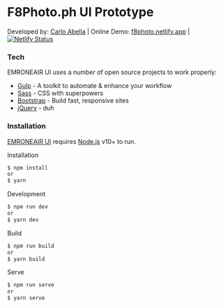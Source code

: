 # F8Photo.ph UI Prototype

Developed by: [Carlo Abella](https://carloabella.com) |
Online Demo: [f8photo.netlify.app](https://emroneair.netlify.app) |
[![Netlify Status](https://api.netlify.com/api/v1/badges/f2675a14-e85f-4797-a74e-f8aa1b7655a0/deploy-status)](https://app.netlify.com/sites/emroneair/deploys)

### Tech

EMRONEAIR UI uses a number of open source projects to work properly:

* [Gulp](https://gulpjs.com/) - A toolkit to automate & enhance your workflow
* [Sass](https://sass-lang.com/) - CSS with superpowers
* [Bootstrap](https://getbootstrap.com/) - Build fast, responsive sites
* [jQuery](https://jquery.com/) - duh

### Installation

[EMRONEAIR UI](https://f8photo.netlify.app) requires [Node.js](https://nodejs.org/) v10+ to run.

Installation
```sh
$ npm install
or
$ yarn
```

Development
```sh
$ npm run dev
or
$ yarn dev
```

Build

```sh
$ npm run build
or
$ yarn build
```

Serve
```sh
$ npm run serve
or
$ yarn serve
```
